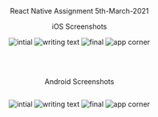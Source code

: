 <div align="center">React Native Assignment 5th-March-2021</div>


<p style="text-align:center">iOS Screenshots</p>

<div align='center' style="flex:row;justify-content:space-between">


![intial](./Screenshots/Navigation/ios/initial.png)
![writing text](./Screenshots/Navigation/ios/text.png)
![final](./Screenshots/Navigation/ios/final.png)
![app corner](./Screenshots/Navigation/ios/app.png)

</div>

<br>
<br>

<p style="text-align:center">Android Screenshots</p>
<div align='center' style="display:flex;justify-content:space-evenly">


![intial](./Screenshots/Navigation/android/initial.png)
![writing text](./Screenshots/Navigation/android/text.png)
![final](./Screenshots/Navigation/android/final.png)
![app corner](./Screenshots/Navigation/android/app.png)

</div>


